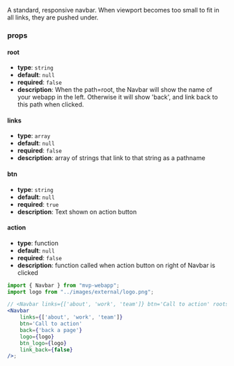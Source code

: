 A standard, responsive navbar. When viewport becomes too small to fit in all links, they are pushed under. 

### props
#### root
- **type**: `string`
- **default**: `null`
- **required**: `false`
- **description**: When the path=root, the Navbar will show the name of your webapp in the left. Otherwise it will show 'back', and link back to this path when clicked.

#### links
- **type**: `array`
- **default**: `null`
- **required**: `false`
- **description**: array of strings that link to that string as a pathname

#### btn
- **type**: `string` 
- **default**: `null`
- **required**: `true`
- **description**: Text shown on action button

#### action 
- **type**: function
- **default**: `null`
- **required**: `false`
- **description**: function called when action button on right of Navbar is clicked

<!-- 
#### back
- **type**: `bool`
- **default**: `null`
- **required**: `false`
- **description**: url to go back to when not on root page -->

```jsx
import { Navbar } from "mvp-webapp";
import logo from "../images/external/logo.png";

// <Navbar links={['about', 'work', 'team']} btn='Call to action' roots={[]}/>;
<Navbar 
    links={['about', 'work', 'team']} 
    btn='Call to action' 
    back={'back a page'} 
    logo={logo}
    btn_logo={logo}
    link_back={false}
/>;
```